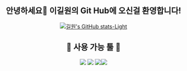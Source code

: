 <div align="center">
 
## 안녕하세요👋 이길원의 Git Hub에 오신걸 환영합니다!

 [![길원's GitHub stats-Light](https://github-readme-stats.vercel.app/api?username=ROADwon&show_icons=true&theme=default#gh-light-mode-only)](https://github.com/ROADwon/github-readme-stats#gh-light-mode-only)
 
 
## 🔭 사용 가능 툴 🔭
<a href="클릭시 이동할 링크" target="_blank"><img src="https://img.shields.io/badge/Python-3776AB?style=flat-square&logo=Python&logoColor=white"/></a> <a href="클릭시 이동할 링크" target="_blank"><img src="https://img.shields.io/badge/Arduino-00979D?style=flat-square&logo=Arduino&logoColor=white"/></a>
<a href="클릭시 이동할 링크" target="_blank"><img src="https://img.shields.io/badge/Django-092E20?style=flat-square&logo=Django&logoColor=white"/></a><a href="클릭시 이동할 링크" target="_blank"><img src="https://img.shields.io/badge/TensorFlow-FF6F00?style=flat-square&logo=TensorFlow&logoColor=white"/></a>
  


</div>
